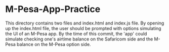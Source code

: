 # M-Pesa-App-Practice
This directory contains two files and index.html and index.js file. By opening up the index.html file, 
the user should be prompted with options simulating the UI of an M-Pesa app. By the time of this commit, the 'app' 
could simulate checking one's airtime balance on the Safaricom side and the M-Pesa balance on the M-Pesa option side.
